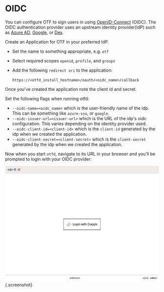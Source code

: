 # OIDC

You can configure OTF to sign users in using [OpenID-Connect](https://openid.net/connect/) (OIDC). The OIDC authentication provider uses an upstream identity provider(IdP) such as [Azure AD](https://learn.microsoft.com/en-us/azure/active-directory/develop/v2-protocols-oidc), [Google](https://developers.google.com/identity/openid-connect/openid-connect), or [Dex](https://dexidp.io/).

Create an Application for OTF in your preferred IdP.

* Set the name to something appropriate, e.g. `otf`
* Select required scopes `openid`, `profile`, and `groups`
* Add the following `redirect uri` to the application:

    `https://<otfd_install_hostname>/oauth/<oidc_name>/callback`

Once you've created the application note the client id and secret.

Set the following flags when running otfd:

* `--oidc-name=<oidc_name>` which is the user-friendly name of the idp. This can be something like `azure-sso`, or `google`.
* `--oidc-issuer-url=<issuer-url>` which is the URL of the idp's oidc configuration. This varies depending on the identity provider used.
* `--oidc-client-id=<client-id>` which is the `client-id` generated by the idp when we created the application.
* `--oidc-client-secret=<client-secret>` which is the `client-secret` generated by the idp when we created the application.

Now when you start `otfd`, navigate to its URL in your browser and you'll be prompted to login with your OIDC provider:

![github login button](../../images/oidc_login_button.png){.screenshot}
